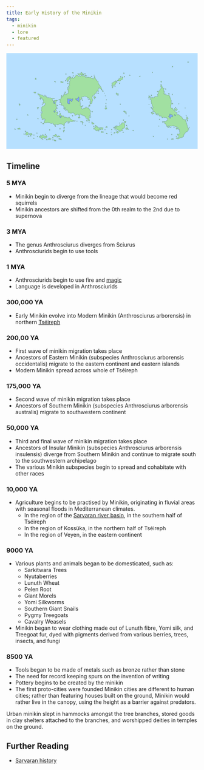 ```yaml
---
title: Early History of the Minikin
tags:
  - minikin
  - lore
  - featured
---
```

![](images/map_of_2nd_realm.png)
## Timeline
### 5 MYA
- Minikin begin to diverge from the lineage that would become red squirrels
- Minikin ancestors are shifted from the 0th realm to the 2nd due to supernova
### 3 MYA
 - The genus Anthrosciurus diverges from Sciurus
 - Anthrosciurids begin to use tools
### 1 MYA
- Anthrosciurids begin to use fire and [magic](deities/alucinara.md)
- Language is developed in Anthrosciurids
### 300,000 YA
- Early Minikin evolve into Modern Minikin (Anthrosciurus arborensis) in northern [Tséireph](lore/locations/tseireph.md)
### 200,00 YA
- First wave of minikin migration takes place
- Ancestors of Eastern Minikin (subspecies Anthrosciurus arborensis occidentalis) migrate to the eastern continent and eastern islands
- Modern Minikin spread across whole of Tséireph
### 175,000 YA
 - Second wave of minikin migration takes place
 - Ancestors of Southern Minikin (subspecies Anthrosciurus arborensis australis) migrate to southwestern continent
### 50,000 YA
 - Third and final wave of minikin migration takes place
 - Ancestors of Insular Minikin (subspecies Anthrosciurus arborensis insulensis) diverge from Southern Minikin and continue to migrate south to the southwestern archipelago
 - The various Minikin subspecies begin to spread and cohabitate with other races
### 10,000 YA
- Agriculture begins to be practised by Minikin, originating in fluvial areas with seasonal floods in Mediterranean climates.
	- In the region of the [Sarvaran river basin](lore/locations/sarvaran-basin.md), in the southern half of Tséireph
	- In the region of Kossüka, in the northern half of Tséireph
	- In the region of Veyen, in the eastern continent
### 9000 YA
- Various plants and animals began to be domesticated, such as:
	- Sarkitwara Trees
	- Nyutaberries
	- Lunuth Wheat
	- Pelen Root
	- Giant Morels
	- Yomi Silkworms
	- Southern Giant Snails
	- Pygmy Treegoats
	- Cavalry Weasels
- Minikin began to wear clothing made out of Lunuth fibre, Yomi silk, and Treegoat fur, dyed with pigments derived from various berries, trees, insects, and fungi
### 8500 YA
- Tools began to be made of metals such as bronze rather than stone
- The need for record keeping spurs on the invention of writing
- Pottery begins to be created by the minikin
- The first proto-cities were founded
Minikin cities are different to human cities; rather than featuring houses built on the ground, Minikin would rather live in the canopy, using the height as a barrier against predators.

Urban minikin slept in hammocks amongst the tree branches, stored goods in clay shelters attached to the branches, and worshipped deities in temples on the ground.
## Further Reading
- [Sarvaran history](lore/history/sarvaran-history.md)